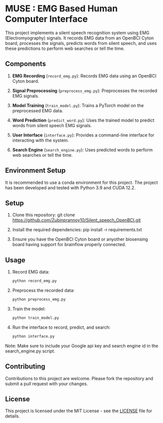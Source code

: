 # MUSE : EMG Based Human Computer Interface 

This project implements a silent speech recognition system using EMG (Electromyography) signals. It records EMG data from an OpenBCI Cyton board, processes the signals, predicts words from silent speech, and uses these predictions to perform web searches or tell the time.

## Components

1. **EMG Recording** (`record_emg.py`): Records EMG data using an OpenBCI Cyton board.

2. **Signal Preprocessing** (`preprocess_emg.py`): Preprocesses the recorded EMG signals.

3. **Model Training** (`train_model.py`): Trains a PyTorch model on the preprocessed EMG data.

4. **Word Prediction** (`predict_word.py`): Uses the trained model to predict words from silent speech EMG signals.

5. **User Interface** (`interface.py`): Provides a command-line interface for interacting with the system.

6. **Search Engine** (`search_engine.py`): Uses predicted words to perform web searches or tell the time.

## Environment Setup

It is recommended to use a conda environment for this project. The project has been developed and tested with Python 3.9 and CUDA 12.2.

## Setup

1. Clone this repository:
git clone https://github.com/Zubinprannoy10/Silent_speech_OpenBCI.git

3. Install the required dependencies:
pip install -r requirements.txt

4. Ensure you have the OpenBCI Cyton board or anyother biosensing board having support for brainflow properly connected.

## Usage

1. Record EMG data:

    ```bash
    python record_emg.py
    ```

2. Preprocess the recorded data:

    ```bash
    python preprocess_emg.py
    ```

3. Train the model:

    ```bash
    python train_model.py
    ```

4. Run the interface to record, predict, and search:

    ```bash
    python interface.py
    ```
Note: Make sure to include your Google api key and  search engine id in the search_engine.py script.

## Contributing

Contributions to this project are welcome. Please fork the repository and submit a pull request with your changes.

## License

This project is licensed under the MIT License - see the [LICENSE](LICENSE) file for details.
